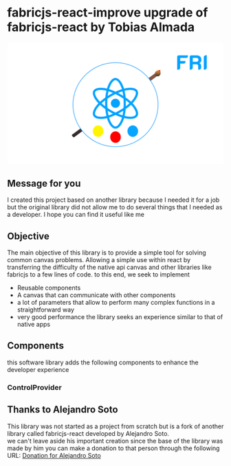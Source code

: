 # fabricjs-react-improve upgrade of fabricjs-react by Tobias Almada
<img src="./img/fri.png"/>

## Message for you
I created this project based on another library because I needed it for a job but the original library did not allow me to do several things that I needed as a developer.
I hope you can find it useful like me 
## Objective
The main objective of this library is to provide a simple tool for solving common canvas problems.
Allowing a simple use within react by transferring the difficulty of the native api canvas and other libraries like fabricjs to a few lines of code.
to this end, we seek to implement
+ Reusable components
+ A canvas that can communicate with other components
+ a lot of parameters that allow to perform many complex functions in a straightforward way
+ very good performance the library seeks an experience similar to that of native apps

## Components
this software library adds the following components to enhance the developer experience
### ControlProvider


## Thanks to Alejandro Soto
This library was not started as a project from scratch but is a fork of another library called fabricjs-react developed by Alejandro Soto. \
we can't leave aside his important creation since the base of the library was made by him you can make a donation to that person through the following URL:
<a href="https://www.buymeacoffee.com/alecode">Donation for Alejandro Soto</a>